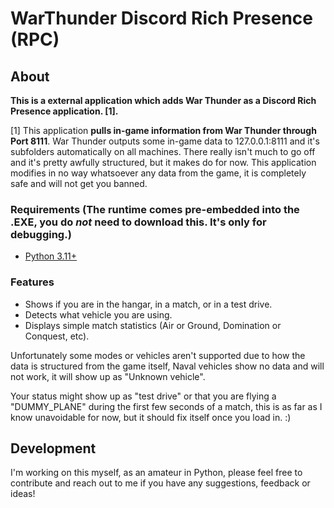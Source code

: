 # WarThunder Discord Rich Presence (RPC)

## About

**This is a external application which adds War Thunder as a Discord Rich Presence application. \[1].**

\[1] This application **pulls in-game information from War Thunder through Port 8111**.
War Thunder outputs some in-game data to 127.0.0.1:8111 and it's subfolders automatically on all machines. There really isn't much to go off and it's pretty awfully structured, but it makes do for now.
This application modifies in no way whatsoever any data from the game, it is completely safe and will not get you banned.

### Requirements (The runtime comes pre-embedded into the .EXE, you do *not* need to download this. It's only for debugging.)

 - [Python 3.11+](https://www.microsoft.com/store/productId/9NRWMJP3717K?ocid=pdpshare)

### Features

  - Shows if you are in the hangar, in a match, or in a test drive.
  - Detects what vehicle you are using.
  - Displays simple match statistics (Air or Ground, Domination or Conquest, etc).

Unfortunately some modes or vehicles aren't supported due to how the data is structured from the game itself,
Naval vehicles show no data and will not work, it will show up as "Unknown vehicle".

Your status might show up as "test drive" or that you are flying a "DUMMY_PLANE" during the first few seconds of a match, this is as far as I know unavoidable for now, but it should fix itself once you load in. :)

## Development

I'm working on this myself, as an amateur in Python, please feel free to contribute and reach out to me if you have any suggestions, feedback or ideas!
